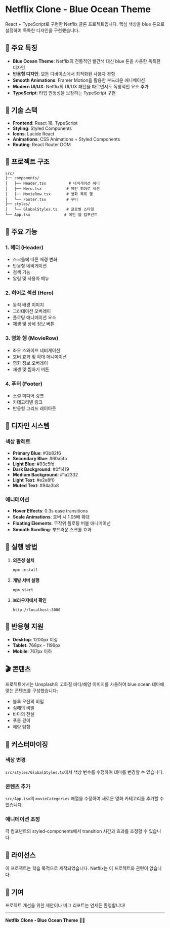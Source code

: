 # Netflix Clone - Blue Ocean Theme

React + TypeScript로 구현한 Netflix 클론 프로젝트입니다. 핵심 색상을 blue 톤으로 설정하여 독특한 디자인을 구현했습니다.

## 🎨 주요 특징

- **Blue Ocean Theme**: Netflix의 전통적인 빨간색 대신 blue 톤을 사용한 독특한 디자인
- **반응형 디자인**: 모든 디바이스에서 최적화된 사용자 경험
- **Smooth Animations**: Framer Motion을 활용한 부드러운 애니메이션
- **Modern UI/UX**: Netflix의 UI/UX 패턴을 따르면서도 독창적인 요소 추가
- **TypeScript**: 타입 안정성을 보장하는 TypeScript 구현

## 🚀 기술 스택

- **Frontend**: React 18, TypeScript
- **Styling**: Styled Components
- **Icons**: Lucide React
- **Animations**: CSS Animations + Styled Components
- **Routing**: React Router DOM

## 📁 프로젝트 구조

```
src/
├── components/
│   ├── Header.tsx          # 네비게이션 헤더
│   ├── Hero.tsx           # 메인 히어로 섹션
│   ├── MovieRow.tsx       # 영화 목록 행
│   └── Footer.tsx         # 푸터
├── styles/
│   └── GlobalStyles.ts    # 글로벌 스타일
└── App.tsx               # 메인 앱 컴포넌트
```

## 🎯 주요 기능

### 1. 헤더 (Header)

- 스크롤에 따른 배경 변화
- 반응형 네비게이션
- 검색 기능
- 알림 및 사용자 메뉴

### 2. 히어로 섹션 (Hero)

- 동적 배경 이미지
- 그라데이션 오버레이
- 플로팅 애니메이션 요소
- 재생 및 상세 정보 버튼

### 3. 영화 행 (MovieRow)

- 좌우 스와이프 네비게이션
- 호버 효과 및 확대 애니메이션
- 영화 정보 오버레이
- 재생 및 찜하기 버튼

### 4. 푸터 (Footer)

- 소셜 미디어 링크
- 카테고리별 링크
- 반응형 그리드 레이아웃

## 🎨 디자인 시스템

### 색상 팔레트

- **Primary Blue**: #3b82f6
- **Secondary Blue**: #60a5fa
- **Light Blue**: #93c5fd
- **Dark Background**: #0f1419
- **Medium Background**: #1a2332
- **Light Text**: #e2e8f0
- **Muted Text**: #94a3b8

### 애니메이션

- **Hover Effects**: 0.3s ease transitions
- **Scale Animations**: 호버 시 1.05배 확대
- **Floating Elements**: 무작위 플로팅 버블 애니메이션
- **Smooth Scrolling**: 부드러운 스크롤 효과

## 🚀 실행 방법

1. **의존성 설치**

   ```bash
   npm install
   ```

2. **개발 서버 실행**

   ```bash
   npm start
   ```

3. **브라우저에서 확인**
   ```
   http://localhost:3000
   ```

## 📱 반응형 지원

- **Desktop**: 1200px 이상
- **Tablet**: 768px - 1199px
- **Mobile**: 767px 이하

## 🎬 콘텐츠

프로젝트에서는 Unsplash의 고화질 바다/해양 이미지를 사용하여 blue ocean 테마에 맞는 콘텐츠를 구성했습니다:

- 블루 오션의 비밀
- 심해의 비밀
- 바다의 전설
- 푸른 깊이
- 해양 탐험

## 🔧 커스터마이징

### 색상 변경

`src/styles/GlobalStyles.ts`에서 색상 변수를 수정하여 테마를 변경할 수 있습니다.

### 콘텐츠 추가

`src/App.tsx`의 `movieCategories` 배열을 수정하여 새로운 영화 카테고리를 추가할 수 있습니다.

### 애니메이션 조정

각 컴포넌트의 styled-components에서 transition 시간과 효과를 조정할 수 있습니다.

## 📄 라이선스

이 프로젝트는 학습 목적으로 제작되었습니다. Netflix는 이 프로젝트와 관련이 없습니다.

## 🤝 기여

프로젝트 개선을 위한 제안이나 버그 리포트는 언제든 환영합니다!

---

**Netflix Clone - Blue Ocean Theme** 🐋✨
